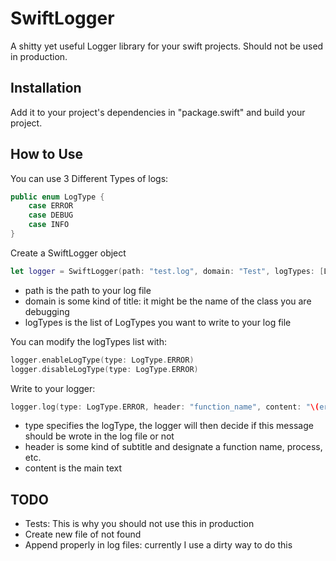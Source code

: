 # SwiftLogger

A shitty yet useful Logger library for your swift projects.
Should not be used in production.

## Installation

Add it to your project's dependencies in "package.swift" and build your project.

## How to Use

You can use 3 Different Types of logs:

``` swift
public enum LogType {
    case ERROR
    case DEBUG
    case INFO
}
```

Create a SwiftLogger object

``` swift
let logger = SwiftLogger(path: "test.log", domain: "Test", logTypes: [LogType.ERROR])
```

- path is the path to your log file
- domain is some kind of title: it might be the name of the class you are debugging
- logTypes is the list of LogTypes you want to write to your log file

You can modify the logTypes list with:

``` swift
logger.enableLogType(type: LogType.ERROR)
logger.disableLogType(type: LogType.ERROR)
```

Write to your logger:

``` swift
logger.log(type: LogType.ERROR, header: "function_name", content: "\(error.description)")
```

- type specifies the logType, the logger will then decide if this message should be wrote in the log file or not
- header is some kind of subtitle and designate a function name, process, etc.
- content is the main text

## TODO

- Tests: This is why you should not use this in production
- Create new file of not found
- Append properly in log files: currently I use a dirty way to do this